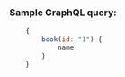 ### Sample GraphQL query:

```javascript
    {
        book(id: "1") {
            name
        }
    }
```
